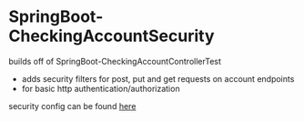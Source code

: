 # SpringBoot-CheckingAccountSecurity
builds off of SpringBoot-CheckingAccountControllerTest

* adds security filters for post, put and get requests on account endpoints
* for basic http authentication/authorization


security config can be found [here](src/main/java/com/oz/CheckingAccount/Security/SecurityConfig.java)